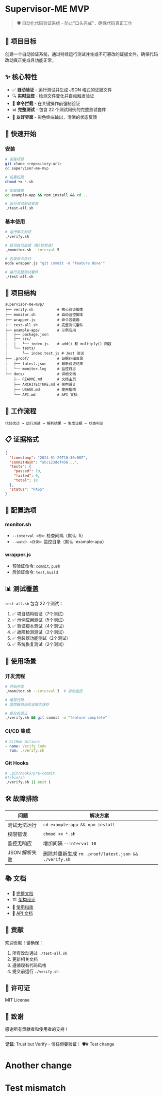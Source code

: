 # Supervisor-ME MVP

> 🛡️ 自动化代码验证系统 - 防止"口头完成"，确保代码真正工作

## 🎯 项目目标

创建一个自动验证系统，通过持续运行测试并生成不可篡改的证据文件，确保代码改动真正完成且功能正常。

## ✨ 核心特性

- ✅ **自动验证** - 运行测试并生成 JSON 格式的证据文件
- 🔍 **实时监控** - 检测文件变化并自动触发验证
- 🎯 **命令拦截** - 在关键操作前强制验证
- 📊 **完整测试** - 包含 22 个测试用例的完整测试套件
- 🎨 **友好界面** - 彩色终端输出，清晰的状态反馈

## 🚀 快速开始

### 安装

```bash
# 克隆项目
git clone <repository-url>
cd supervisor-me-mvp

# 设置权限
chmod +x *.sh

# 安装依赖
cd example-app && npm install && cd ..

# 运行测试验证安装
./test-all.sh
```

### 基本使用

```bash
# 运行单次验证
./verify.sh

# 启动自动监控（每5秒检查）
./monitor.sh --interval 5

# 包装命令执行
node wrapper.js "git commit -m 'feature done'"

# 运行完整测试套件
./test-all.sh
```

## 📁 项目结构

```
supervisor-me-mvp/
├── verify.sh           # 核心验证脚本
├── monitor.sh          # 自动监控脚本
├── wrapper.js          # 命令包装器
├── test-all.sh         # 完整测试套件
├── example-app/        # 示例应用
│   ├── package.json
│   ├── src/
│   │   └── index.js    # add() 和 multiply() 函数
│   └── tests/
│       └── index.test.js # Jest 测试
├── .proof/             # 证据存储目录
│   ├── latest.json     # 最新验证结果
│   └── monitor.log     # 监控日志
└── docs/               # 详细文档
    ├── README.md       # 文档主页
    ├── ARCHITECTURE.md # 架构设计
    ├── USAGE.md        # 使用指南
    └── API.md          # API 文档
```

## 🔄 工作流程

```
代码改动 → 运行测试 → 解析结果 → 生成证据 → 状态判定
```

## 📋 证据格式

```json
{
  "timestamp": "2024-01-20T10:30:00Z",
  "commitHash": "abc123def456...",
  "tests": {
    "passed": 10,
    "failed": 0,
    "total": 10
  },
  "status": "PASS"
}
```

## 🔧 配置选项

### monitor.sh
- `--interval <秒>`: 检查间隔（默认: 5）
- `--watch <目录>`: 监控目录（默认: example-app）

### wrapper.js
- 预验证命令: `commit`, `push`
- 后验证命令: `test`, `build`

## 📊 测试覆盖

`test-all.sh` 包含 22 个测试：

1. ✅ 项目结构验证（7个测试）
2. ✅ 示例应用测试（5个测试）
3. ✅ 验证脚本测试（4个测试）
4. ✅ 故障检测测试（2个测试）
5. ✅ 包装器功能测试（2个测试）
6. ✅ 系统恢复测试（2个测试）

## 🎯 使用场景

### 开发流程
```bash
# 开始开发
./monitor.sh --interval 3  # 启动监控

# 编写代码...
# 监控器自动验证每次保存

# 提交前验证
./verify.sh && git commit -m "feature complete"
```

### CI/CD 集成
```yaml
# GitHub Actions
- name: Verify Code
  run: ./verify.sh
```

### Git Hooks
```bash
# .git/hooks/pre-commit
#!/bin/sh
./verify.sh || exit 1
```

## 🛠️ 故障排除

| 问题 | 解决方案 |
|------|----------|
| 测试无法运行 | `cd example-app && npm install` |
| 权限错误 | `chmod +x *.sh` |
| 监控无响应 | 增加间隔 `--interval 10` |
| JSON 解析失败 | 删除并重新生成 `rm .proof/latest.json && ./verify.sh` |

## 📚 文档

- 📖 [完整文档](docs/README.md)
- 🏗️ [架构设计](docs/ARCHITECTURE.md)
- 📝 [使用指南](docs/USAGE.md)
- 🔌 [API 文档](docs/API.md)

## 🤝 贡献

欢迎贡献！请确保：

1. 所有改动通过 `./test-all.sh`
2. 更新相关文档
3. 遵循现有代码风格
4. 提交前运行 `./verify.sh`

## 📄 许可证

MIT License

## 🙏 致谢

感谢所有贡献者和使用者的支持！

---

**记住**: Trust but Verify - 信任但要验证！ 🛡️# Test change
# Another change
# Test mismatch
